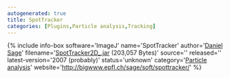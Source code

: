 ```yaml
---
autogenerated: true
title: SpotTracker
categories: [Plugins,Particle analysis,Tracking]
---
```


{% include info-box software='ImageJ' name='SpotTracker' author='[Daniel Sage](http://bigwww.epfl.ch/sage/)' filename='[SpotTracker2D\_.jar](http://bigwww.epfl.ch/sage/soft/spottracker/SpotTracker2D_.jar) (203,057 Bytes)' source='' released='' latest-version='2007 (probably)' status='unknown' category='[Particle analysis](Category_Particle_analysis)' website='http://bigwww.epfl.ch/sage/soft/spottracker/' %}

  
